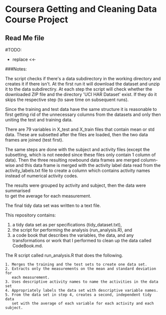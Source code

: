 # Coursera  Getting and Cleaning Data Course Project
## Read Me file

#TODO:
* replace <<-

###Notes:

The script checks if there's a data subdirectory in the working directory and 
creates it if there isn't. At the first run it will download the dataset and 
unzip it to the data subdirectiry. At each step the script will check whether the 
downloaded ZIP file and the directory 'UCI HAR Dataset' exist. If they do it skips
the respective step (to save time on subsequent runs).

Since the training and test data have the same structure it is reasonable to 
first getting rid of the unnecessary columns from the datasets and only then 
uniting the test and training data.

There are 79 variables in X_test and X_train files that contain mean or std data.
These are subsetted after the files are loaded, then the two data frames are 
joined (test first).

The same steps are done with the subject and activity files (except the subsetting, 
which is not needed since these files only contain 1 column of data).
Then the three resulting rowbound data frames are merged column-wise and this data 
frame is merged with the activity label data read from the activity_labels.txt file
to create a column which contains activity names instead of numerical activity codes.


The results were grouped by activity and subject, then the data were summarised  
to get the average for each measurement. 

The final tidy data set was written to a text file.

This repository contains: 

1) a tidy data set as per specifications (tidy_dataset.txt), 
2) the script for performing the analysis (run_analysis.R), and 
3) a code book that describes the variables, the data, and any transformations
or work that I performed to clean up the data called CodeBook.md. 

The R script called run_analysis.R that does the following. 

    1. Merges the training and the test sets to create one data set.
    2. Extracts only the measurements on the mean and standard deviation for 
	   each measurement. 
    3. Uses descriptive activity names to name the activities in the data set
    4. Appropriately labels the data set with descriptive variable names. 
    5. From the data set in step 4, creates a second, independent tidy data 
	   set with the average of each variable for each activity and each subject.

